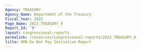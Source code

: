 ```yaml
---
Agency: TREASURY
Agency_Name: Department of the Treasury
Fiscal_Year: 2023
Page_Name: 2023_TREASURY_9
Report_Id: '9'
layout: congressional-reports
permalink: /resources/congressional-reports/2023_TREASURY_9
title: OMB Do Not Pay Initiative Report
---
```

